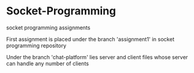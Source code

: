 # Socket-Programming
socket programming assignments 

First assignment is placed under the branch 'assignment1' in socket programming repository

Under the branch 'chat-platform' lies server and client files whose server can handle any number of clients
